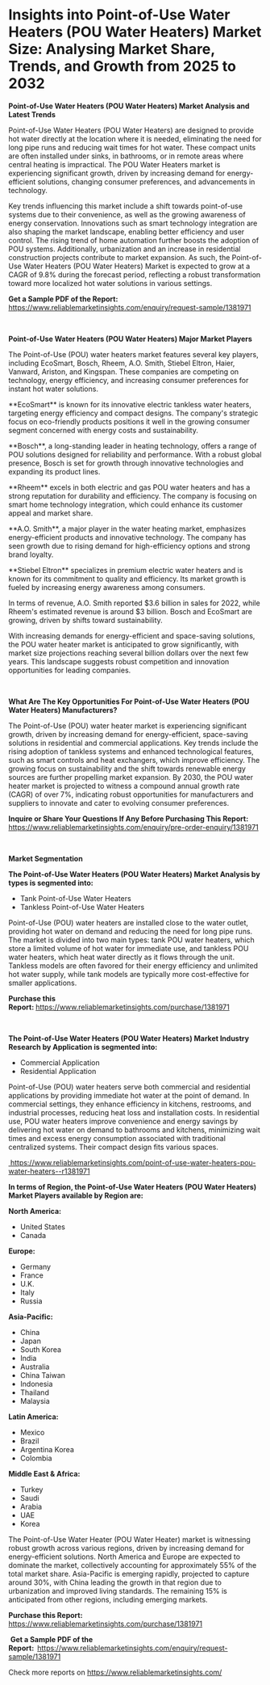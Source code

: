 <p><h1>Insights into Point-of-Use Water Heaters (POU Water Heaters) Market Size: Analysing Market Share, Trends, and Growth from 2025 to 2032</h1></p><p><strong>Point-of-Use Water Heaters (POU Water Heaters) Market Analysis and Latest Trends</strong></p>
<p><p>Point-of-Use Water Heaters (POU Water Heaters) are designed to provide hot water directly at the location where it is needed, eliminating the need for long pipe runs and reducing wait times for hot water. These compact units are often installed under sinks, in bathrooms, or in remote areas where central heating is impractical. The POU Water Heaters market is experiencing significant growth, driven by increasing demand for energy-efficient solutions, changing consumer preferences, and advancements in technology.</p><p>Key trends influencing this market include a shift towards point-of-use systems due to their convenience, as well as the growing awareness of energy conservation. Innovations such as smart technology integration are also shaping the market landscape, enabling better efficiency and user control. The rising trend of home automation further boosts the adoption of POU systems. Additionally, urbanization and an increase in residential construction projects contribute to market expansion. As such, the Point-of-Use Water Heaters (POU Water Heaters) Market is expected to grow at a CAGR of 9.8% during the forecast period, reflecting a robust transformation toward more localized hot water solutions in various settings.</p></p>
<p><strong>Get a Sample PDF of the Report:&nbsp;</strong> <a href="https://www.reliablemarketinsights.com/enquiry/request-sample/1381971?utm_campaign=2311&utm_medium=2&utm_source=Github&utm_content=ia&utm_term=09022025&utm_id=point-of-use-water-heaters-pou-water-heaters">https://www.reliablemarketinsights.com/enquiry/request-sample/1381971</a></p>
<p>&nbsp;</p>
<p><strong>Point-of-Use Water Heaters (POU Water Heaters) Major Market Players</strong></p>
<p><p>The Point-of-Use (POU) water heaters market features several key players, including EcoSmart, Bosch, Rheem, A.O. Smith, Stiebel Eltron, Haier, Vanward, Ariston, and Kingspan. These companies are competing on technology, energy efficiency, and increasing consumer preferences for instant hot water solutions.</p><p>**EcoSmart** is known for its innovative electric tankless water heaters, targeting energy efficiency and compact designs. The company's strategic focus on eco-friendly products positions it well in the growing consumer segment concerned with energy costs and sustainability.</p><p>**Bosch**, a long-standing leader in heating technology, offers a range of POU solutions designed for reliability and performance. With a robust global presence, Bosch is set for growth through innovative technologies and expanding its product lines.</p><p>**Rheem** excels in both electric and gas POU water heaters and has a strong reputation for durability and efficiency. The company is focusing on smart home technology integration, which could enhance its customer appeal and market share.</p><p>**A.O. Smith**, a major player in the water heating market, emphasizes energy-efficient products and innovative technology. The company has seen growth due to rising demand for high-efficiency options and strong brand loyalty.</p><p>**Stiebel Eltron** specializes in premium electric water heaters and is known for its commitment to quality and efficiency. Its market growth is fueled by increasing energy awareness among consumers.</p><p>In terms of revenue, A.O. Smith reported $3.6 billion in sales for 2022, while Rheem's estimated revenue is around $3 billion. Bosch and EcoSmart are growing, driven by shifts toward sustainability.</p><p>With increasing demands for energy-efficient and space-saving solutions, the POU water heater market is anticipated to grow significantly, with market size projections reaching several billion dollars over the next few years. This landscape suggests robust competition and innovation opportunities for leading companies.</p></p>
<p>&nbsp;</p>
<p><strong>What Are The Key Opportunities For Point-of-Use Water Heaters (POU Water Heaters) Manufacturers?</strong></p>
<p><p>The Point-of-Use (POU) water heater market is experiencing significant growth, driven by increasing demand for energy-efficient, space-saving solutions in residential and commercial applications. Key trends include the rising adoption of tankless systems and enhanced technological features, such as smart controls and heat exchangers, which improve efficiency. The growing focus on sustainability and the shift towards renewable energy sources are further propelling market expansion. By 2030, the POU water heater market is projected to witness a compound annual growth rate (CAGR) of over 7%, indicating robust opportunities for manufacturers and suppliers to innovate and cater to evolving consumer preferences.</p></p>
<p><strong>Inquire or Share Your Questions If Any Before Purchasing This Report:</strong> <a href="https://www.reliablemarketinsights.com/enquiry/pre-order-enquiry/1381971?utm_campaign=2311&utm_medium=2&utm_source=Github&utm_content=ia&utm_term=09022025&utm_id=point-of-use-water-heaters-pou-water-heaters">https://www.reliablemarketinsights.com/enquiry/pre-order-enquiry/1381971</a></p>
<p>&nbsp;</p>
<p><strong>Market Segmentation</strong></p>
<p><strong>The Point-of-Use Water Heaters (POU Water Heaters) Market Analysis by types is segmented into:</strong></p>
<p><ul><li>Tank Point-of-Use Water Heaters</li><li>Tankless Point-of-Use Water Heaters</li></ul></p>
<p><p>Point-of-Use (POU) water heaters are installed close to the water outlet, providing hot water on demand and reducing the need for long pipe runs. The market is divided into two main types: tank POU water heaters, which store a limited volume of hot water for immediate use, and tankless POU water heaters, which heat water directly as it flows through the unit. Tankless models are often favored for their energy efficiency and unlimited hot water supply, while tank models are typically more cost-effective for smaller applications.</p></p>
<p><strong>Purchase this Report:&nbsp;</strong><a href="https://www.reliablemarketinsights.com/purchase/1381971?utm_campaign=2311&utm_medium=2&utm_source=Github&utm_content=ia&utm_term=09022025&utm_id=point-of-use-water-heaters-pou-water-heaters">https://www.reliablemarketinsights.com/purchase/1381971</a></p>
<p>&nbsp;</p>
<p><strong>The Point-of-Use Water Heaters (POU Water Heaters) Market Industry Research by Application is segmented into:</strong></p>
<p><ul><li>Commercial Application</li><li>Residential Application</li></ul></p>
<p><p>Point-of-Use (POU) water heaters serve both commercial and residential applications by providing immediate hot water at the point of demand. In commercial settings, they enhance efficiency in kitchens, restrooms, and industrial processes, reducing heat loss and installation costs. In residential use, POU water heaters improve convenience and energy savings by delivering hot water on demand to bathrooms and kitchens, minimizing wait times and excess energy consumption associated with traditional centralized systems. Their compact design fits various spaces.</p></p>
<p><a href="https://www.reliablemarketinsights.com/point-of-use-water-heaters-pou-water-heaters--r1381971?utm_campaign=2311&utm_medium=2&utm_source=Github&utm_content=ia&utm_term=09022025&utm_id=point-of-use-water-heaters-pou-water-heaters">&nbsp;https://www.reliablemarketinsights.com/point-of-use-water-heaters-pou-water-heaters--r1381971</a></p>
<p><strong>In terms of Region, the Point-of-Use Water Heaters (POU Water Heaters) Market Players available by Region are:</strong></p>
<p>
    <p> <strong> North America: </strong>
        <ul>
            <li>United States</li>
            <li>Canada</li>
        </ul>
        </p> 
    <p> <strong> Europe: </strong>
        <ul>
            <li>Germany</li>
            <li>France</li>
            <li>U.K.</li>
            <li>Italy</li>
            <li>Russia</li>
        </ul>
        </p> 
    <p> <strong> Asia-Pacific: </strong>
        <ul>
            <li>China</li>
            <li>Japan</li>
            <li>South Korea</li>
            <li>India</li>
            <li>Australia</li>
            <li>China Taiwan</li>
            <li>Indonesia</li>
            <li>Thailand</li>
            <li>Malaysia</li>
        </ul>
        </p> 
    <p> <strong> Latin America: </strong>
        <ul>
            <li>Mexico</li>
            <li>Brazil</li>
            <li>Argentina Korea</li>
            <li>Colombia</li>
        </ul>
        </p> 
    <p> <strong> Middle East & Africa: </strong>
        <ul>
            <li>Turkey</li>
            <li>Saudi</li>
            <li>Arabia</li>
            <li>UAE</li>
            <li>Korea</li>
        </ul>
    </p>
    </p>
<p><p>The Point-of-Use Water Heater (POU Water Heater) market is witnessing robust growth across various regions, driven by increasing demand for energy-efficient solutions. North America and Europe are expected to dominate the market, collectively accounting for approximately 55% of the total market share. Asia-Pacific is emerging rapidly, projected to capture around 30%, with China leading the growth in that region due to urbanization and improved living standards. The remaining 15% is anticipated from other regions, including emerging markets.</p></p>
<p><strong>Purchase this Report: </strong><a href="https://www.reliablemarketinsights.com/purchase/1381971?utm_campaign=2311&utm_medium=2&utm_source=Github&utm_content=ia&utm_term=09022025&utm_id=point-of-use-water-heaters-pou-water-heaters">https://www.reliablemarketinsights.com/purchase/1381971</a></p>
<p>&nbsp;<strong>Get a Sample PDF of the Report:&nbsp;&nbsp;</strong><a href="https://www.reliablemarketinsights.com/enquiry/request-sample/1381971?utm_campaign=2311&utm_medium=2&utm_source=Github&utm_content=ia&utm_term=09022025&utm_id=point-of-use-water-heaters-pou-water-heaters">https://www.reliablemarketinsights.com/enquiry/request-sample/1381971</a></p>
<p><strong></strong></p>
<p>Check more reports on <a href="https://www.reliablemarketinsights.com/?utm_campaign=2311&utm_medium=2&utm_source=Github&utm_content=ia&utm_term=09022025&utm_id=point-of-use-water-heaters-pou-water-heaters">https://www.reliablemarketinsights.com/</a></p>